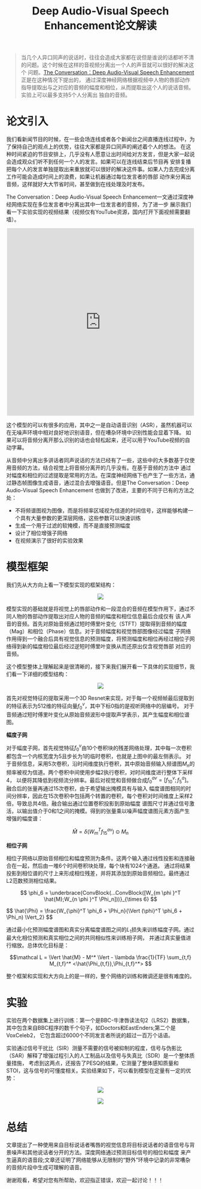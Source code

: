 ﻿---
layout: post
title: Deep Audio-Visual Speech Enhancement论文解读
category: 技术
tags: [Speech]
description: 
---

> 当几个人异口同声的说话时，往往会造成大家都在说但是谁说的话都听不清的问题。这个时候在这样的音视频分离出一个人的声音就可以很好的解决这个
问题。[The Conversation：Deep Audio-Visual Speech Enhancement](https://arxiv.org/pdf/1804.04121.pdf)正是在这种情况下提出的，
通过深度神经网络根据视频中人物的唇部动作指导提取出与之对应的音频的幅度和相位，从而提取出这个人的说话音频。实验上可以最多支持5个人分离出
独自的音频。

# 论文引入 #

我们看新闻节目的时候，在一些会场连线或者各个新闻台之间直播连线过程中，为了保持自己的观点上的优势，往往大家都是异口同声的阐述着个人的想法。
在这种时间紧迫的节目安排上，几乎没有人愿意让出时间给对方发言，但是大家一起说会造成观众们听不到任何一个人的发言。如果可以在连线结束后节目再
安排复播把每个人的发言单独提取出来重放就可以很好的解决这件事。如果人力去完成分离工作可能会造成时间上的浪费，如果让机器通过每位发言者的唇部
动作来分离出音频，这样就好大大节省时间，甚至做到在线处理及时发布。

The Conversation：Deep Audio-Visual Speech Enhancement一文通过深度神经网络实现在多位发言者中分离出其中一位发言者的音频，为了进一步
展示我们看一下实验实现的视频结果（视频仅有YouTube资源，国内打开下面视频需要翻墙）。

<div align="center"> 
<iframe 
height="500" width="500" 
src="https://www.youtube.com/embed/2TWotLwutkI?rel=0&amp;showinfo=0"
frameborder="0" allowfullscreen>
</iframe>
</div>

这个模型的可以有很多的应用，其中之一是自动语音识别（ASR），虽然机器可以在无噪声环境中相对良好地识别语音，但在嘈杂环境中识别性能会显着下降。
如果可以将音频分离开那么识别的话也会轻松起来，还可以用于YouTube视频的自动字幕。

从音频中分离出多讲话者同声说话的方法已经有了一些，这些中的大多数基于仅使用音频的方法，结合视觉上将音频分离开的几乎没有。在基于音频的方法中
通过对幅度和相位的过滤提取是常用的方法。在深度神经网络下也产生了一些方法，通过静态帧图像生成语音，通过混合去增强语音。但是The Conversation：Deep Audio-Visual Speech Enhancement
也做到了改进，主要的不同于已有的方法之处：

- 不将频谱图视为图像，而是将频率区域视为信道的时间信号，这样能够构建一个具有大量参数的更深层网络，这些参数可以快速训练
- 生成一个用于过滤的软掩模，而不是直接预测幅度
- 设计了相位增强子网络
- 在视频演示了很好的实验效果

# 模型框架 #

我们先从大方向上看一下模型实现的框架结构：

<p align="center">
    <img src="/assets/img/Speech/V2SE1.png">
</p>

模型实现的基础就是将视觉上的唇部动作和一段混合的音频在模型作用下，通过不同人物的唇部动作提取出对应人物的音频的幅度和相位信息最后合成仅有
该人声音的音频。首先对原始音频通过短时傅里叶变化（STFT）提取得到音频的幅度（Mag）和相位（Phase）信息。对于音频幅度和视觉唇部图像经过幅度
子网络作用得到一个融合后具有视觉信息的预测幅度，将预测幅度和相位再经过相位子网络得到新的幅度相位最后经过逆短时傅里叶变换从而还原出仅含视觉唇部
对应的音频。

这个模型整体上理解起来是很清晰的，接下来我们展开看一下具体的实现细节，我们看一下详细的模型结构：

<p align="center">
    <img src="/assets/img/Speech/V2SE2.png">
</p>

首先对视觉特征的提取采用一个3D Resnet来实现，对于每一个视频帧最后提取到的特征表示为512维的特征向量$f_0^v$，其中下标0指的是视听网络中的层编号。
对于音频通过短时傅里叶变化从原始音频波形中提取声学表示，其产生幅度和相位谱图。

**幅度子网**

对于幅度子网，首先视觉特征$f_0^v$由10个卷积块的残差网络处理，其中每一次卷积都包含一个内核宽度为5且步长为1的临时卷积，也就是上图中的最左侧表示。
对于音频信息，采用5次卷积，沿时间维度执行卷积，其中原始音频输入频谱图$M_n$的频率被视为信道。两个卷积中间使用步幅2执行卷积，对时间维度进行整体下采样4，
以便将其降低到视频流分辨率。最后对视觉和音频做合成$f_0^{av} = [f_{10}^v;f_5^a]$。融合后的张量再通过15次卷积，由于希望输出掩模具有与输入
幅度谱图相同的时间分辨率，因此在15次卷积中包括两个转置的卷积，每个卷积对时间维度上采样2倍，导致总共4倍。融合输出通过位置卷积投影到原始幅度
谱图尺寸并通过信号激活，以输出值介于0和1之间的掩模。得到的张量乘以噪声幅度谱图元素方面产生增强的幅度谱：

$$ \hat{M} = \delta (W_m^T f_{15}^{av}) \odot M_n $$

**相位子网**

相位子网络以原始音频相位和幅度预测为条件。这两个输入通过线​​性投影和连接融合在一起，然后由一堆6个时间卷积块处理，每个块有1024个通道。
通过将结果投影到相位谱的尺寸上来形成相位残差，并将其添加到原始音频相位。最终通过L2范数预测相位结果。

$$ \phi_6 = \underbrace{ConvBlock(...ConvBlock([W_{m \phi }^T \hat{M};W_{n \phi }^T \Phi_n]))}_{\times 6} $$

$$ \hat{\Phi} = \frac{W_{\phi}^T \phi_6 + \Phi_n}{\Vert (\phi}^T \phi_6 + \Phi_n) \Vert_2} $$

通过最小化预测幅度谱图和真实分离幅度谱图之间的$L_1$损失来训练幅度子网。通过最大化相位预测和真实相位之间的共同相似性来训练相子网，
并通过真实量值进行缩放。总体优化目标是：

$$\mathcal L = \Vert \hat{M} - M^* \Vert - \lambda \frac{1}{TF} \sum_{t,f} M_{t,f}^* <\hat{\Phi_{t,f}},\Phi_{t,f}^*> $$

整个框架和实现和大方向上的是一样的，整个网络的训练和微调还是很有难度的。

# 实验 #

实验在两个数据集上进行训练：第一个是BBC-牛津唇读法句2（LRS2）数据集，其中包含来自BBC程序的数千个句子，如Doctors和EastEnders;第二个是VoxCeleb2，
它包含超过6000个不同发言者所说的超过一百万个话语。

实验通过信号干扰比（SIR）测量不需要的信号被抑制的程度，信号与伪影比（SAR）解释了增强过程引入的人工制品以及信号与失真比（SDR）是一个整体质量措施，
考虑到这两点，还报告了PESQ的结果，它测量了整体感知质量和STOI，这与信号的可懂度相关。实验结果如下，可以看到模型在定量有一定的优势：

<p align="center">
    <img src="/assets/img/Speech/V2SE3.png">
</p>

<p align="center">
    <img src="/assets/img/Speech/V2SE4.png">
</p>

# 总结 #

文章提出了一种使用来自目标说话者嘴唇的视觉信息将目标说话者的语音信号与背景噪声和其他说话者分开的方法。深度网络通过预测目标信号的相位和幅度
来产生逼真的语音段;文章还证明了网络能够从无限制的“野外”环境中记录的非常嘈杂的音频片段中生成可理解的语音。

谢谢观看，希望对您有所帮助，欢迎指正错误，欢迎一起讨论！！！